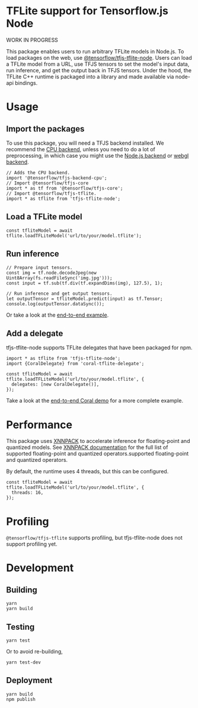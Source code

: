 # TFLite support for Tensorflow.js Node
WORK IN PROGRESS

This package enables users to run arbitrary TFLite models in Node.js. To load packages on the web, use [@tensorflow/tfjs-tflite-node](https://github.com/tensorflow/tfjs/tree/master/tfjs-tflite). Users can load a TFLite model from a URL, use TFJS tensors to set the model's input data, run inference, and get the output back in TFJS tensors. Under the hood, the TFLite C++ runtime is packaged into a library and made available via node-api bindings. 

# Usage
## Import the packages
To use this package, you will need a TFJS backend installed. We recommend the [CPU backend](https://github.com/tensorflow/tfjs/tree/master/tfjs-backend-cpu), unless you need to do a lot of preprocessing, in which case you might use the [Node.js backend](https://github.com/tensorflow/tfjs/tree/master/tfjs-node) or [webgl backend](https://github.com/tensorflow/tfjs/tree/master/tfjs-backend-webgl).

```
// Adds the CPU backend.
import '@tensorflow/tfjs-backend-cpu';
// Import @tensorflow/tfjs-core
import * as tf from '@tensorflow/tfjs-core';
// Import @tensorflow/tfjs-tflite.
import * as tflite from 'tfjs-tflite-node';
```

## Load a TFLite model
```
const tfliteModel = await tflite.loadTFLiteModel('url/to/your/model.tflite');
```

## Run inference
```
// Prepare input tensors.
const img = tf.node.decodeJpeg(new Uint8Array(fs.readFileSync('img.jpg')));
const input = tf.sub(tf.div(tf.expandDims(img), 127.5), 1);

// Run inference and get output tensors.
let outputTensor = tfliteModel.predict(input) as tf.Tensor;
console.log(outputTensor.dataSync());
```
Or take a look at the [end-to-end example](https://github.com/tensorflow/sig-tfjs/tree/main/tfjs-tflite-node-codelab/cpu_inference_working).

## Add a delegate
tfjs-tflite-node supports TFLite delegates that have been packaged for npm.

```
import * as tflite from 'tfjs-tflite-node';
import {CoralDelegate} from 'coral-tflite-delegate';

const tfliteModel = await tflite.loadTFLiteModel('url/to/your/model.tflite', {
  delegates: [new CoralDelegate()],
});
```
Take a look at the [end-to-end Coral demo](https://github.com/tensorflow/sig-tfjs/tree/main/tfjs-tflite-node-codelab/coral_inference_working) for a more complete example.

# Performance
This package uses [XNNPACK](https://github.com/google/XNNPACK) to accelerate inference for floating-point and quantized models. See [XNNPACK documentation](https://github.com/tensorflow/tensorflow/blob/master/tensorflow/lite/delegates/xnnpack/README.md#limitations-and-supported-operators) for the full list of supported floating-point and quantized operators.supported floating-point and quantized operators.

By default, the runtime uses 4 threads, but this can be configured.
```
const tfliteModel = await tflite.loadTFLiteModel('url/to/your/model.tflite', {
  threads: 16,
});
```

# Profiling
`@tensorflow/tfjs-tflite` supports profiling, but tfjs-tflite-node does not support profiling yet.

# Development
## Building
```
yarn
yarn build
```
## Testing
```
yarn test
```
Or to avoid re-building,
```
yarn test-dev
```
## Deployment
```
yarn build
npm publish
```
